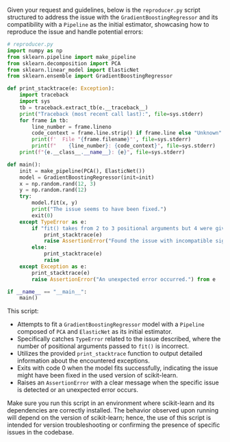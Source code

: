 Given your request and guidelines, below is the `reproducer.py` script structured to address the issue with the `GradientBoostingRegressor` and its compatibility with a `Pipeline` as the initial estimator, showcasing how to reproduce the issue and handle potential errors:

```python
# reproducer.py
import numpy as np
from sklearn.pipeline import make_pipeline
from sklearn.decomposition import PCA
from sklearn.linear_model import ElasticNet
from sklearn.ensemble import GradientBoostingRegressor

def print_stacktrace(e: Exception):
    import traceback
    import sys
    tb = traceback.extract_tb(e.__traceback__)
    print("Traceback (most recent call last):", file=sys.stderr)
    for frame in tb:
        line_number = frame.lineno
        code_context = frame.line.strip() if frame.line else "Unknown"
        print(f'  File "{frame.filename}"', file=sys.stderr)
        print(f"    {line_number}: {code_context}", file=sys.stderr)
    print(f"{e.__class__.__name__}: {e}", file=sys.stderr)

def main():
    init = make_pipeline(PCA(), ElasticNet())
    model = GradientBoostingRegressor(init=init)
    x = np.random.rand(12, 3)
    y = np.random.rand(12)
    try:
        model.fit(x, y)
        print("The issue seems to have been fixed.")
        exit(0)
    except TypeError as e:
        if "fit() takes from 2 to 3 positional arguments but 4 were given" in str(e):
            print_stacktrace(e)
            raise AssertionError("Found the issue with incompatible signatures.") from e
        else:
            print_stacktrace(e)
            raise
    except Exception as e:
        print_stacktrace(e)
        raise AssertionError("An unexpected error occurred.") from e

if __name__ == "__main__":
    main()
```

This script:
- Attempts to fit a `GradientBoostingRegressor` model with a `Pipeline` composed of `PCA` and `ElasticNet` as its initial estimator.
- Specifically catches `TypeError` related to the issue described, where the number of positional arguments passed to `fit()` is incorrect.
- Utilizes the provided `print_stacktrace` function to output detailed information about the encountered exceptions.
- Exits with code 0 when the model fits successfully, indicating the issue might have been fixed in the used version of scikit-learn.
- Raises an `AssertionError` with a clear message when the specific issue is detected or an unexpected error occurs.

Make sure you run this script in an environment where scikit-learn and its dependencies are correctly installed. The behavior observed upon running will depend on the version of scikit-learn; hence, the use of this script is intended for version troubleshooting or confirming the presence of specific issues in the codebase.